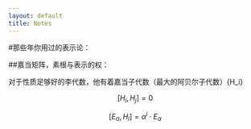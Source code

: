 ```yaml
---
layout: default
title: Notes
---
```

#那些年你用过的表示论：

##嘉当矩阵，素根与表示的权：

对于性质足够好的李代数，他有着嘉当子代数（最大的阿贝尔子代数）{H_i}


$$
[H_i, H_j] = 0
$$

$$
[E_{\alpha}, H_i] = \alpha^i \cdot E_{\alpha}
$$



